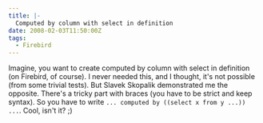 ```yaml
---
title: |-
  Computed by column with select in definition
date: 2008-02-03T11:50:00Z
tags:
  - Firebird
---
```

Imagine, you want to create computed by column with select in definition (on Firebird, of course). I never needed this, and I thought, it's not possible (from some trivial tests). But Slavek Skopalik demonstrated me the opposite. There's a tricky part with braces (you have to be strict and keep syntax). So you have to write `... computed by ((select x from y ...)) ...`. Cool, isn't it? ;)